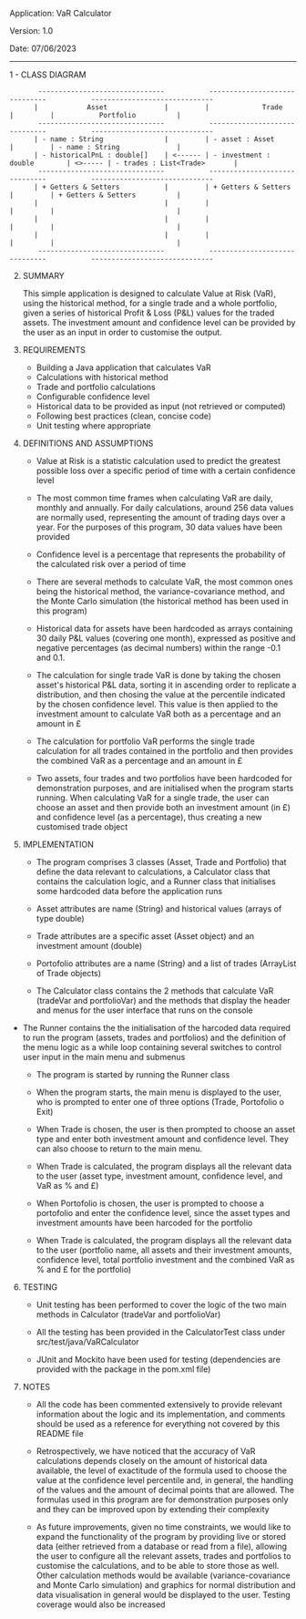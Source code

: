 
Application: VaR Calculator

Version: 1.0

Date: 07/06/2023

-------------------------------------------------------------------------------------------------------------------

1 - CLASS DIAGRAM

           -------------------------------           ------------------------------           ------------------------------
          |            Asset              |         |             Trade            |         |           Portfolio          |
           -------------------------------           ------------------------------           ------------------------------
          | - name : String               |         | - asset : Asset              |         | - name : String              |
          | - historicalPnL : double[]    | <------ | - investment : double        | <>----- | - trades : List<Trade>       |
           -------------------------------           ------------------------------           ------------------------------
          | + Getters & Setters           |         | + Getters & Setters          |         | + Getters & Setters          |
          |                               |         |                              |         |                              |
          |                               |         |                              |         |                              |
          |                               |         |                              |         |                              |
           -------------------------------           ------------------------------           ------------------------------

2. SUMMARY

	This simple application is designed to calculate Value at Risk (VaR), using the historical method, 
for a single trade and a whole portfolio, given a series of historical Profit & Loss (P&L) values for the 
traded assets. The investment amount and confidence level can be provided by the user as an input in order 
to customise the output.

3. REQUIREMENTS

	- Building a Java application that calculates VaR
	- Calculations with historical method
	- Trade and portfolio calculations
	- Configurable confidence level
	- Historical data to be provided as input (not retrieved or computed)
	- Following best practices (clean, concise code)
	- Unit testing where appropriate


4. DEFINITIONS AND ASSUMPTIONS

	- Value at Risk is a statistic calculation used to predict the greatest possible loss over a 
	  specific period of time with a certain confidence level

	- The most common time frames when calculating VaR are daily, monthly and annually. For daily 
	  calculations, around 256 data values are normally used, representing the amount of trading days
	  over a year. For the purposes of this program, 30 data values have been provided

	- Confidence level is a percentage that represents the probability of the calculated risk over a 
	  period of time

	- There are several methods to calculate VaR, the most common ones being the historical method, the
	  variance-covariance method, and the Monte Carlo simulation (the historical method has been used 
	  in this program)

	- Historical data for assets have been hardcoded as arrays containing 30 daily P&L values (covering 
	  one month), expressed as positive and negative percentages (as decimal numbers) within the range 
	 -0.1 and 0.1.

	- The calculation for single trade VaR is done by taking the chosen asset's historical P&L data, 
	  sorting it in ascending order to replicate a distribution, and then chosing the value at the 
	  percentile indicated by the chosen confidence level. This value is then applied to the investment 
	  amount to calculate VaR both as a percentage and an amount in £

	- The calculation for portfolio VaR performs the single trade calculation for all trades contained 
	  in the portfolio and then provides the combined VaR as a percentage and an amount in £

	- Two assets, four trades and two portfolios have been hardcoded for demonstration purposes, and are 
	  initialised when the program starts running. When calculating VaR for a single trade, the user can 
	  choose an asset and then provide both an investment amount (in £) and confidence level (as a 
	  percentage), thus creating a new customised trade object


		

5. IMPLEMENTATION

	- The program comprises 3 classes (Asset, Trade and Portfolio) that define the data relevant to 
	  calculations, a Calculator class that contains the calculation logic, and a Runner class that
    initialises some hardcoded data before the application runs

	- Asset attributes are name (String) and historical values (arrays of type double)

	- Trade attributes are a specific asset (Asset object) and an investment amount (double)
		
	- Portofolio attributes are a name (String) and a list of trades (ArrayList of Trade objects)

	- The Calculator class contains the 2 methods that calculate VaR (tradeVar and portfolioVar) and the 
	  methods that display the header and menus for the user interface that runs on the console
    
  - The Runner contains the the initialisation of the harcoded data required to run the program (assets, 
    trades and portfolios) and the definition of the menu logic as a while loop containing several switches
    to control user input in the main menu and submenus

	- The program is started by running the Runner class

	- When the program starts, the main menu is displayed to the user, who is prompted to enter one of 
	  three options (Trade, Portofolio o Exit)

	- When Trade is chosen, the user is then prompted to choose an asset type and enter both investment 
	  amount and confidence level. They can also choose to return to the main menu.

	- When Trade is calculated, the program displays all the relevant data to the user (asset type, 
	 investment amount, confidence level, and VaR as % and £)

	- When Portofolio is chosen, the user is prompted to choose a portofolio and enter the confidence level, 
	  since the asset types and investment amounts have been harcoded for the portfolio

	- When Trade is calculated, the program displays all the relevant data to the user (portfolio name, 
	  all assets and their investment amounts, confidence level, total portfolio investment and the combined
 	  VaR as % and £ for the portfolio)


6. TESTING

	- Unit testing has been performed to cover the logic of the two main methods in Calculator (tradeVar
	  and portfolioVar)

	- All the testing has been provided in the CalculatorTest class under src/test/java/VaRCalculator

	- JUnit and Mockito have been used for testing (dependencies are provided with the package in the 
	  pom.xml file)


7. NOTES

	- All the code has been commented extensively to provide relevant information about the logic and its 
	  implementation, and comments should be used as a reference for everything not covered by this 
	  README file

	- Retrospectively, we have noticed that the accuracy of VaR calculations depends closely on the amount 
	  of historical data available, the level of exactitude of the formula used to choose the value at the 
	  confidence level percentile and, in general, the handling of the values and the amount of decimal 
	  points that are allowed. The formulas used in this program are for demonstration purposes only and 
	  they can be improved upon by extending their complexity

	- As future improvements, given no time constraints, we would like to expand the functionality of the 
	  program by providing live or stored data (either retrieved from a database or read from a file), 
	  allowing the user to configure all the relevant assets, trades and portfolios to customise the 
	  calculations, and to be able to store those as well. Other calculation methods would be available 
	  (variance-covariance and Monte Carlo simulation) and graphics for normal distribution and data 
	  visualisation in general would be displayed to the user. Testing coverage would also be increased









